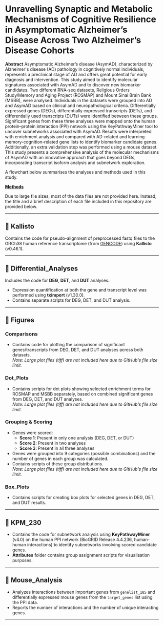 # Unravelling Synaptic and Metabolic Mechanisms of Cognitive Resilience in Asymptomatic Alzheimer’s Disease Across Two Alzheimer’s Disease Cohorts

**Abstract**
Asymptomatic Alzheimer’s disease (AsymAD), characterized by Alzheimer's disease (AD) pathology in cognitively normal individuals, represents a preclinical stage of AD and offers great potential for early diagnosis and intervention. This study aimed to identify molecular signatures associated with AsymAD and to discover new biomarker candidates. Two different RNA-seq datasets, Religious Orders Study/Memory and Aging Project (ROSMAP) and Mount Sinai Brain Bank (MSBB), were analysed. Individuals in the datasets were grouped into AD and AsymAD based on clinical and neuropathological criteria. Differentially expressed genes (DEGs), differentially expressed transcripts (DETs), and differentially used transcripts (DUTs) were identified between these groups. Significant genes from these three analyses were mapped onto the human protein–protein interaction (PPI) network using the KeyPathwayMiner tool to uncover subnetworks associated with AsymAD. Results were interpreted with enrichment analysis and compared with AD-related and learning-memory-cognition-related gene lists to identify biomarker candidate genes. Additionally, an extra validation step was performed using a mouse dataset. This study presents a comprehensive analysis of the molecular mechanisms of AsymAD with an innovative approach that goes beyond DEGs, incorporating transcript isoform analysis and subnetwork exploration.

A flowchart below summarises the analyses and methods used in this study.

[**Methods**](Methods.png)

Due to large file sizes, most of the data files are not provided here. Instead, the title and a brief description of each file included in this repository are provided below.

---

## 📁 Kallisto
Contains the code for pseudo-alignment of preprocessed fastq files to the GRCh38 human reference transcriptome (from [GENCODE](https://www.gencodegenes.org)) using **Kallisto** (v0.46.1).

---

## 📁 Differential_Analyses
Includes the code for **DEG**, **DET**, and **DUT** analyses.  
- Expression quantification at both the gene and transcript level was performed using **tximport** (v1.30.0).  
- Contains separate scripts for DEG, DET, and DUT analysis.

---

## 📁 Figures

### **Comparisons**
- Contains code for plotting the comparison of significant genes/transcripts from DEG, DET, and DUT analyses across both datasets. <br>
*Note: Large plot files (tiff) are not included here due to GitHub's file size limit.*

### **Dot_Plots**
- Contains scripts for dot plots showing selected enrichment terms for ROSMAP and MSBB separately, based on combined significant genes from DEG, DET, and DUT analyses. <br>
*Note: Large plot files (tiff) are not included here due to GitHub's file size limit.*

### **Grouping & Scoring**
- Genes were scored:  
  - **Score 1**: Present in only one analysis (DEG, DET, or DUT)  
  - **Score 2**: Present in two analyses  
  - **Score 3**: Present in all three analyses  
- Genes were grouped into 9 categories (possible combinations) and the number of genes in each group was calculated.  
- Contains scripts of these group distributions. <br>
*Note: Large plot files (tiff) are not included here due to GitHub's file size limit.*

### **Box_Plots**
- Contains scripts for creating box plots for selected genes in DEG, DET, and DUT results.

---

## 📁 KPM_230
- Contains the code for subnetwork analysis using **KeyPathwayMiner** (v4.0) on the human PPI network (BioGRID Release 4.4.236, human-human interactions) to identify subnetworks involving scored candidate genes.
- **Attributes** folder contains group assignment scripts for visualisation purposes.

---

## 📁 Mouse_Analysis
- Analyzes interactions between important genes from `genelist_185` and differentially expressed mouse genes from the `target_genes` list using the PPI data.
- Reports the number of interactions and the number of unique interacting genes.

---
